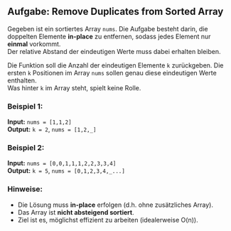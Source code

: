 ## Aufgabe: Remove Duplicates from Sorted Array

Gegeben ist ein sortiertes Array `nums`. Die Aufgabe besteht darin, die doppelten Elemente **in-place** zu entfernen, sodass jedes Element nur **einmal** vorkommt.  
Der relative Abstand der eindeutigen Werte muss dabei erhalten bleiben.

Die Funktion soll die Anzahl der eindeutigen Elemente `k` zurückgeben. Die ersten `k` Positionen im Array `nums` sollen genau diese eindeutigen Werte enthalten.  
Was hinter `k` im Array steht, spielt keine Rolle.

### Beispiel 1:
**Input:** `nums = [1,1,2]`  
**Output:** `k = 2`, `nums = [1,2,_]`

### Beispiel 2:
**Input:** `nums = [0,0,1,1,1,2,2,3,3,4]`  
**Output:** `k = 5`, `nums = [0,1,2,3,4,_...]`

### Hinweise:
- Die Lösung muss **in-place** erfolgen (d.h. ohne zusätzliches Array).
- Das Array ist **nicht absteigend sortiert**.
- Ziel ist es, möglichst effizient zu arbeiten (idealerweise O(n)).

